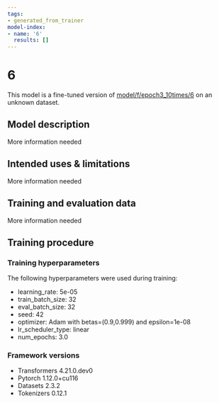 ```yaml
---
tags:
- generated_from_trainer
model-index:
- name: '6'
  results: []
---
```


<!-- This model card has been generated automatically according to the information the Trainer had access to. You
should probably proofread and complete it, then remove this comment. -->

# 6

This model is a fine-tuned version of [model/f/epoch3_10times/6](https://huggingface.co/model/f/epoch3_10times/6) on an unknown dataset.

## Model description

More information needed

## Intended uses & limitations

More information needed

## Training and evaluation data

More information needed

## Training procedure

### Training hyperparameters

The following hyperparameters were used during training:
- learning_rate: 5e-05
- train_batch_size: 32
- eval_batch_size: 32
- seed: 42
- optimizer: Adam with betas=(0.9,0.999) and epsilon=1e-08
- lr_scheduler_type: linear
- num_epochs: 3.0

### Framework versions

- Transformers 4.21.0.dev0
- Pytorch 1.12.0+cu116
- Datasets 2.3.2
- Tokenizers 0.12.1
